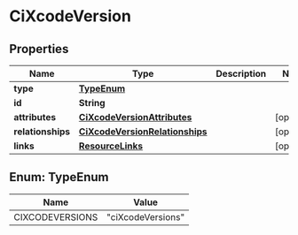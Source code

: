 

# CiXcodeVersion


## Properties

| Name | Type | Description | Notes |
|------------ | ------------- | ------------- | -------------|
|**type** | [**TypeEnum**](#TypeEnum) |  |  |
|**id** | **String** |  |  |
|**attributes** | [**CiXcodeVersionAttributes**](CiXcodeVersionAttributes.md) |  |  [optional] |
|**relationships** | [**CiXcodeVersionRelationships**](CiXcodeVersionRelationships.md) |  |  [optional] |
|**links** | [**ResourceLinks**](ResourceLinks.md) |  |  [optional] |



## Enum: TypeEnum

| Name | Value |
|---- | -----|
| CIXCODEVERSIONS | &quot;ciXcodeVersions&quot; |



